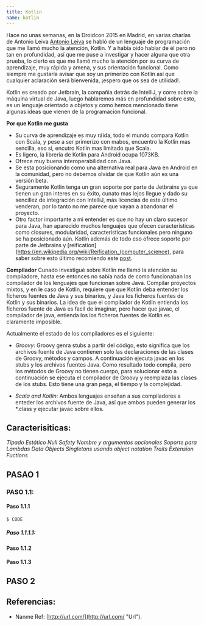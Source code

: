 ```yaml
---
title: Kotlin
name: kotlin
---
```

Hace no unas semanas, en la Droidcon 2015 en Madrid, en varias charlas de Antonio Leiva [Antonio Leiva](http://antonioleiva.com/) se habló de un lenguaje de programación que me llamó mucho la atención, Kotlin. Y a había oido hablar de él pero no tan en profundidad, así que me puse a investigar y hacer alguna que otra prueba, lo cierto es que me llamó mucho la atención por su curva de aprendizaje, muy rápida y amena, y sus orientación funcional. Como siempre me gustaría avisar que soy un primerizo con Kotlin así que cualquier aclaración será bienvenida, ¡espero que os sea de utilidad!.

Kotlin es creado por Jetbrain, la compañia detrás de IntelliJ, y corre sobre la máquina virtual de Java, luego hablaremos más en profundidad sobre esto, es un lenguaje orientado a objetos y como hemos mencionado tiene algunas ideas que vienen de la programación funcional.

**Por que Kotlin me gusta**
- Su curva de aprendizaje es muy ráìda, todo el mundo compara Kotlin con Scala, y pese a ser primerizo con mabos, encuentro la Kotlin mas sencilla, eso si, encutro Kotlin mas limitado que Scala.
- Es ligero, la librería de Kotlin para Android ocupa 1073KB.
- Ofrece muy buena interoperabilidad con Java.
- Se esta posicionando como una alternativa real para Java en Android en la comunidad, pero no debemos olvidar de que Kotlin aún es una versión beta.
- Seguramente Kotlin tenga un gran soporte por parte de Jetbrains ya que tienen un gran interes en su éxito, cunato mas lejos llegue y dado su sencillez de integración con IntelliJ, más licencias de este último venderan, por lo tanto no me parece que vayan a abandonar el proyecto.
- Otro factor importante a mi entender es que no hay un claro sucesor para Java, han aparecido muchos lenguajes que ofecen características como closures, modularidad, características funcionales pero ninguno se ha posicionado aún. Kotlin además de todo eso ofrece soporte por parte de Jetbrains y [reification](https://en.wikipedia.org/wiki/Reification_(computer_science), para saber sobre esto último recomiendo este [post](http://gafter.blogspot.com.es/2006/11/reified-generics-for-java.html).

**Compilador**
Cunado investigué sobre Kotlin me llamó la atención su compiladore, hasta ese entonces no sabía nada de como funcionaban los compilador de los lenguajes que funcionan sobre Java. Compilar proyectos mixtos, y en le caso de Kotlin, requiere que que Kotlin deba entender los ficheros fuentes de Java y sus binarios, y Java los ficheros fuentes de Kotlin y sus binarios. La idea de que el compilador de Kotlin entienda los ficheros fuente de Java es facil de imaginar, pero hacer que javac, el compilador de java, entienda los los ficheros fuentes de Kotlin es claramente imposible.

Actualmente el estado de los compiladores es el siguiente:
- *Groovy*:
Groovy genra stubs a partir del código, esto significa que los archivos fuente de Java contienen solo las declaraciones de las clases de Groovy, métodos y campos. A continuación ejecuta javac en los stubs y los archivos fuentes Java.
Como resultado todo compila, pero los métodos de Groovy no tienen cuerpo, para solucionar esto a continuación se ejecuta el compilador de Groovy y reemplaza las clases de los stubs.
Esto tiene una gran pega, el tiempo y la complejidad.

- *Scala and Kotlin*:
Ambos lenguajes enseñan a sus compiladores a enteder los archivos fuente de Java, así que ambos pueden generar los *.class y ejecutar javac sobre ellos. 

## Caracterisiticas:
*Tipado Estático*
*Null Safety*
*Nombre y argumentos opcionales*
*Soporte para Lambdas*
*Data Objects*
*Singletons usando object notation*
*Traits*
*Extension Fuctions*


## PASAO 1

### PASO 1.1:

#### **Paso 1.1.1**


```
$ CODE
```

##### Paso 1.1.1.1:



#### **Paso 1.1.2**

#### **Paso 1.1.3**


## PASO 2

## Referencias:

* Nanme Ref: [http://url.com/](http://url.com/ "Url").
